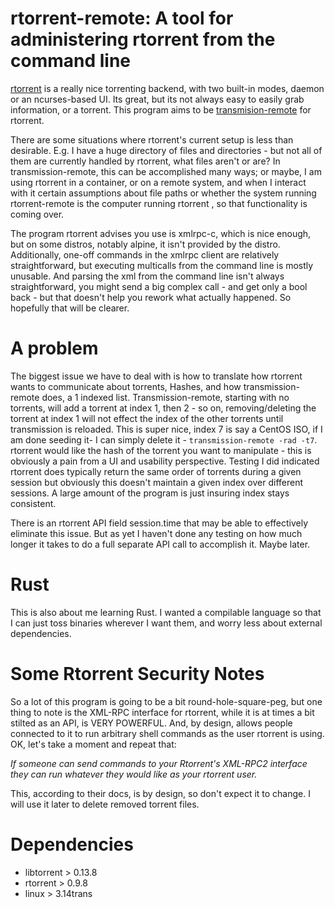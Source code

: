 # rtorrent-remote: A tool for administering rtorrent from the command line

[rtorrent](https://github.com/rakshasa/rtorrent) is a really nice torrenting backend, with two built-in modes, daemon or an ncurses-based UI. Its great, but its not always easy to easily grab information, or a torrent.
This program aims to be [transmision-remote](https://github.com/transmission/transmission/blob/master/utils/remote.cc) for rtorrent.

There are some situations where rtorrent's current setup is less than desirable. E.g. I have a huge directory of files and directories - but not all of them are currently handled by rtorrent, what files aren't or are? In transmission-remote, this can be accomplished many ways; or maybe, I am using rtorrent in a container, or on a remote system, and when I interact with it certain assumptions about file paths or whether the system running rtorrent-remote is the computer running rtorrent , so that functionality is coming over.

The program rtorrent advises you use is xmlrpc-c, which is nice enough, but on some distros, notably alpine, it isn't provided by the distro. Additionally, one-off commands in the xmlrpc client are relatively straightforward, but executing multicalls from the command line is mostly unusable. And parsing the xml from the command line isn't always straightforward, you might send a big complex call - and get only a bool back - but that doesn't help you rework what actually happened. So hopefully that will be clearer.

# A problem

The biggest issue we have to deal with is how to translate how rtorrent wants to communicate about torrents, Hashes, and how transmission-remote does, a 1 indexed list. Transmission-remote, starting with no torrents, will add a torrent at index 1, then 2 - so on, removing/deleting the torrent at index 1 will not effect the index of the other torrents until transmission is reloaded. This is super nice, index 7 is say a CentOS ISO, if I am done seeding it- I can simply delete it - `transmission-remote -rad -t7`. rtorrent would like the hash of the torrent you want to manipulate - this is obviously a pain from a UI and usability perspective. Testing I did indicated rtorrent does typically return the same order of torrents during a given session but obviously this doesn't maintain a given index over different sessions. A large amount of the program is just insuring index stays consistent.

There is an rtorrent API field session.time that may be able to effectively eliminate this issue. But as yet I haven't done any testing on how much longer it takes to do a full separate API call to accomplish it. Maybe later.

# Rust

This is also about me learning Rust. I wanted a compilable language so that I can just toss binaries wherever I want them, and worry less about external dependencies.

# Some Rtorrent Security Notes

So a lot of this program is going to be a bit round-hole-square-peg, but one thing to note is the XML-RPC interface for rtorrent, while it is at times a bit stilted as an API, is VERY POWERFUL. And, by design, allows people connected to it to run arbitrary shell commands as the user rtorrent is using. OK, let's take a moment and repeat that:

*If someone can send commands to your Rtorrent's XML-RPC2 interface they can run whatever they would like as your rtorrent user.*

This, according to their docs, is by design, so don't expect it to change. I will use it later to delete removed torrent files.


# Dependencies

 * libtorrent > 0.13.8
 * rtorrent > 0.9.8
 * linux > 3.14trans